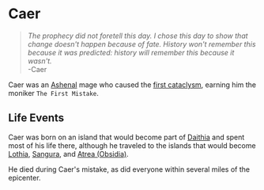 # Caer

> *The prophecy did not foretell this day. I chose this day to show that change doesn't happen because of fate. History won't remember this because it was predicted: history will remember this because it wasn't.*  
> -Caer

Caer was an [Ashenal](../anthropoids/ashenal.md) mage who caused the [first cataclysm](../../history/cataclysms/caers-mistake.md), earning him the moniker `The First Mistake`.

## Life Events

Caer was born on an island that would become part of [Daithia](../../geography/continents/daithia.md) and spent most of his life there, although he traveled to the islands that would become [Lothia](../../geography/continents/lothia.md), [Sangura](../../geography/continents/sangura.md), and [Atrea (Obsidia)](../../geography/continents/obsidia.md).

He died during Caer's mistake, as did everyone within several miles of the epicenter.
